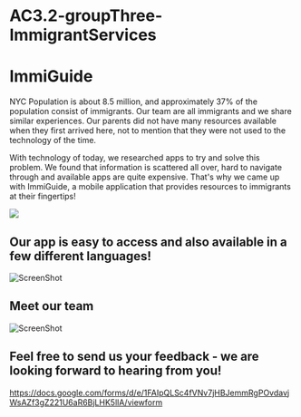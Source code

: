 # AC3.2-groupThree-ImmigrantServices
# ImmiGuide

NYC Population is about 8.5 million, and approximately 37% of the population consist of immigrants. Our team are all immigrants and we share similar experiences. Our parents did not have many resources available when they first arrived here, not to mention that they were not used to the technology of the time.

With technology of today, we researched apps to try and solve this problem. We found that information is scattered all over, hard to navigate through and available apps are quite expensive. That's why we came up with ImmiGuide, a mobile application that provides resources to immigrants at their fingertips!

![](https://media.giphy.com/media/xTiN0AnuD8rxwNG3Ha/giphy.gif)

## Our app is easy to access and also available in a few different languages!
![ScreenShot](https://lh3.googleusercontent.com/CowXi3rS8zVWfFIAYOImzr6sxyJr3BXuIh8kwFn7PgqXRlatH9xNx2RLG5MOsffseifoOIVuX-hFhtKvUJuHfP-XOgl0mP52Io5-4oFtxrZgv_zk7UVNliNy2RMkft0qkQtF4q11d75bFICniOnob2NP16h3zr-i2OrTytmDC2xE1tIP4T-CEstCqU07B5PJdM8cRZPfdlcQT8Y8t4XxkvxeXYgi3a9fXiDViT50GeUbqVwNikGr2gt7wo-XZo97I0qhSdUj0yoyBTy4r4746eVZZfCyGghuY5tV_peCC1yY5aD0tesUQaNzrfwY5Hr5CfLQET3GRinlm2DtWccbkwnMiNxCdSfZkef98HTpO02y2MtHes8tvB6IIH2Pnt0vQ-gCtYo3COwdYZex-Gxw1SjiIIoVxlRjlkhW9MyNf69x3vJAzG233EwkQjygfiDM0Z_LncWfU_zXYRdoJnqtaLA1jECwae_rKmRAlYFTJ89gjkgr1COLmjVNv4GnhlhjPFoQ_aT8tSj1FeFUShxLtg3zRwj_RRFZxF35BpnzZkFnR-rmH1dsp4RU-n8TQOo-CcTiF10WMLO4MOvwyhCHK57c5njLIe1J_ARtrPsbedl8xWQfjjva=w279-h498-no)

## Meet our team
![ScreenShot](https://lh3.googleusercontent.com/or3-5PSyAtJlU9AiHWu1LyeYD4x9pc07Ei5JT1a1MsJWT20mwGBEbRXMLTJuqO0RM3-j3m9gQbKBEBGcd5YuMt8kyF-eW-5XqRYWWYv_asTBK9NkdRNVCBFjxZM2Ad3GJf5chPAW3qx-VQl-edS7Z9ILW1GQ0aV3sR1eVXwT0VDrv0OmxY266OAe1799JL98vVvicgnKE9u8IBSXE1AsL0bDSk78P92otiNqAwP5CBS-UaEJltXBGDENzoo-slVTD0ZQsElWjxg_D0xZ-15NXvpPqDsy9gl77bULxuJHcSz-sOkF2gYNonQgWiT-Dn9q6l8Gnc34poMvbZXEuY2Q9ac476oxYiuq1BAL6jgnvSmOwYSaLOMWZA6tnSEijjYFIZNrypmnCfenrSJi_QDiQAeIMAw4Q-gA_i7HBKU7PYsoofq-A_5Brn1-DZ8Vy_HqbErZ15zWcUY6y3J4OQj5KzVmfJl64Q57yz6VvqtZL-RQZdirDp8KWPR3xKD9Oyv158-FmkPasuo6lbGU7t_oOrAKGYCp6NEi0crR3iITQNbnL9htXlom4vOBaYT66OprbTAZ1vV2VyK5F-Ftfj0V_xnSjw_tW3uG6D2qiAxMDcXqLTLryVoY=w280-h499-no)
## Feel free to send us your feedback - we are looking forward to hearing from you!
https://docs.google.com/forms/d/e/1FAIpQLSc4fVNv7jHBJemmRgPOvdavjWsAZf3gZ221U6aR6BjLHK5llA/viewform
